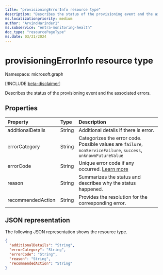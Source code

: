 ```yaml
---
title: "provisioningErrorInfo resource type"
description: "Describes the status of the provisioning event and the associated errors."
ms.localizationpriority: medium
author: "ArvindHarinder1"
ms.subservice: "entra-monitoring-health"
doc_type: "resourcePageType"
ms.date: 03/21/2024
---
```


# provisioningErrorInfo resource type

Namespace: microsoft.graph

[!INCLUDE [beta-disclaimer](../../includes/beta-disclaimer.md)]

Describes the status of the provisioning event and the associated errors. 

## Properties

| Property     | Type        | Description |
|:-------------|:------------|:------------|
|additionalDetails|String|Additional details if there is error.|
|errorCategory|String|Categorizes the error code. Possible values are `failure`, `nonServiceFailure`, `success`, `unknownFutureValue`|
|errorCode|String|Unique error code if any occurred. [Learn more](/azure/active-directory/reports-monitoring/concept-provisioning-logs#error-codes)|
|reason|String|Summarizes the status and describes why the status happened.|
|recommendedAction|String|Provides the resolution for the corresponding error.|

## JSON representation

The following JSON representation shows the resource type.

<!-- {
  "blockType": "resource",
  "optionalProperties": [

  ],
  "@odata.type": "microsoft.graph.provisioningErrorInfo",
  "baseType": null
}-->

```json
{
  "additionalDetails": "String",
  "errorCategory": "String",
  "errorCode": "String",
  "reason": "String",
  "recommendedAction": "String"
}
```

<!-- uuid: 16cd6b66-4b1a-43a1-adaf-3a886856ed98
2019-02-04 14:57:30 UTC -->
<!-- {
  "type": "#page.annotation",
  "description": "provisioningErrorInfo resource",
  "keywords": "",
  "section": "documentation",
  "tocPath": ""
}-->


